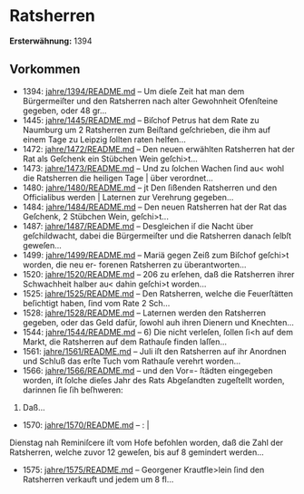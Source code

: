 # Ratsherren

**Ersterwähnung:** 1394

## Vorkommen
- 1394: [jahre/1394/README.md](../jahre/1394/README.md) – Um dieſe Zeit hat man dem Bürgermeiſter und den
Ratsherren nach alter Gewohnheit Ofenſteine gegeben, oder
48 gr...
- 1445: [jahre/1445/README.md](../jahre/1445/README.md) – Biſchof Petrus hat dem Rate zu Naumburg um
2 Ratsherren zum Beiſtand geſchrieben, die ihm auf
einem Tage zu Leipzig ſollten raten helfen...
- 1472: [jahre/1472/README.md](../jahre/1472/README.md) – Den neuen erwählten Ratsherren hat der Rat als
Geſchenk ein Stübchen Wein geſchi>t...
- 1473: [jahre/1473/README.md](../jahre/1473/README.md) – Und zu ſolchen
Wachen ſind au< wohl die Ratsherren die heiligen Tage |
über verordnet...
- 1480: [jahre/1480/README.md](../jahre/1480/README.md) – jt Den ſißenden Ratsherren und den Officialibus werden
| Laternen zur Verehrung gegeben...
- 1484: [jahre/1484/README.md](../jahre/1484/README.md) – Den neuen Ratsherren hat der Rat das Geſchenk,
2 Stübchen Wein, geſchi>t...
- 1487: [jahre/1487/README.md](../jahre/1487/README.md) – Desgleichen iſ die Nacht über geſchildwacht,
dabei die Bürgermeiſter und die Ratsherren danach ſelbſt
geweſen...
- 1499: [jahre/1499/README.md](../jahre/1499/README.md) – Mariä
gegen Zeiß zum Biſchof geſchi>t worden, die neu er-
forenen Ratsherren zu überantworten...
- 1520: [jahre/1520/README.md](../jahre/1520/README.md) – 206 zu erſehen,
daß die Ratsherren ihrer Schwachheit halber au< dahin
geſchi>t worden...
- 1525: [jahre/1525/README.md](../jahre/1525/README.md) – Den Ratsherren, welche die
Feuerſtätten beſichtigt haben, ſind vom Rate 2 Sch...
- 1528: [jahre/1528/README.md](../jahre/1528/README.md) – Laternen werden den Ratsherren gegeben, oder das
Geld dafür, ſowohl auh ihren Dienern und Knechten...
- 1544: [jahre/1544/README.md](../jahre/1544/README.md) – 6) Die nicht verleſen, ſollen ſi<h auf dem Markt, die
Ratsherren auf dem Rathauſe finden laſſen...
- 1561: [jahre/1561/README.md](../jahre/1561/README.md) – Juli iſt den Ratsherren auf ihr Anordnen
und Schluß das erſte Tuch vom Rathauſe verehrt worden...
- 1566: [jahre/1566/README.md](../jahre/1566/README.md) – und den Vor=-
ſtädten eingegeben worden, iſt ſolche dieſes Jahr des Rats
Abgeſandten zugeſtellt worden, darinnen ſie ſih beſhweren:

1) Daß...
- 1570: [jahre/1570/README.md](../jahre/1570/README.md) – : |

Dienstag nah Reminiſcere iſt vom Hofe befohlen
worden, daß die Zahl der Ratsherren, welche zuvor 12
geweſen, bis auf 8 gemindert werden...
- 1575: [jahre/1575/README.md](../jahre/1575/README.md) – Georgener Krautfle>lein ſind den Ratsherren verkauft
und jedem um 8 fl...
